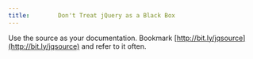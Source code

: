 ```yaml
---
title:        Don't Treat jQuery as a Black Box
---
```


Use the source as your documentation. Bookmark
[http://bit.ly/jqsource](http://bit.ly/jqsource) and refer to it often.
